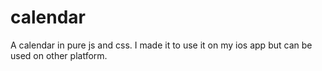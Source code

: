 calendar
========

A calendar in pure js and css. I made it to use it on my ios app but can be used on other platform.
